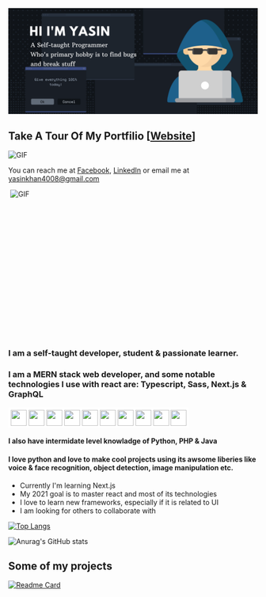 <img src="./Happy2.png"/>

## Take A Tour Of My Portfilio [<a href="https://pixicodes.com/">Website</a>]

<img alt="GIF" src="https://readme-typing-svg.herokuapp.com?center=true&width=380&lines=React+Developer;React+Native+Developer;Full+Stack+Web+Developer;Self+taught+UI%2FUX+Designer;Always+learning+new+things" width="500" height="100"/>

You can reach me at <a href="https://www.facebook.com/profile.php?id=100056886232855">Facebook</a>, <a href="https://www.linkedin.com/in/yk404/">LinkedIn</a> or email me at yasinkhan4008@gmail.com

<img align="right" alt="GIF" src="https://cdn.dribbble.com/users/2344801/screenshots/4774578/alphatestersanimation2.gif?raw=true" width="500" height="320"/>

### I am a self-taught developer, student & passionate learner.

### I am a MERN stack web developer, and some notable technologies I use with react are: Typescript, Sass, Next.js & GraphQL

<div style="background-color:white; max-width:fit-content; padding: 5px 5px 0 5px; margin:15px 0;">
<img height="32" width="32" src="https://cdn.jsdelivr.net/npm/simple-icons@v5/icons/react.svg" />
<img height="32" width="32" src="https://cdn.jsdelivr.net/npm/simple-icons@v5/icons/nodedotjs.svg" />
<img height="32" width="32" src="https://cdn.jsdelivr.net/npm/simple-icons@v5/icons/mongodb.svg" />
<img height="32" width="32" src="https://cdn.jsdelivr.net/npm/simple-icons@v5/icons/express.svg" />
<img height="32" width="32" src="https://cdn.jsdelivr.net/npm/simple-icons@v5/icons/tsnode.svg" />
<img height="32" width="32" src="https://cdn.jsdelivr.net/npm/simple-icons@v5/icons/sass.svg" />
<img height="32" width="32" src="https://cdn.jsdelivr.net/npm/simple-icons@v5/icons/firebase.svg" />
<img height="32" width="32" src="https://cdn.jsdelivr.net/npm/simple-icons@v5/icons/graphql.svg" />
<img height="32" width="32" src="https://cdn.jsdelivr.net/npm/simple-icons@v5/icons/nextdotjs.svg" />
<img height="32" width="32" src="https://cdn.jsdelivr.net/npm/simple-icons@v5/icons/webpack.svg" />
</div>

#### I also have intermidate level knowladge of Python, PHP & Java

#### I love python and love to make cool projects using its awsome liberies like voice & face recognition, object detection, image manipulation etc.

<!-- Wild-Hound tsnode-->
<ul>
<li>Currently I'm learning Next.js</li>
<li>My 2021 goal is to master react and most of its technologies</li>
<li>I love to learn new frameworks, especially if it is related to UI</li>
<li>I am looking for others to collaborate with</li>
</ul>

[![Top Langs](https://github-readme-stats.vercel.app/api/top-langs/?username=Wild-Hound&hide=html,css&theme=tokyonight&layout=compact)](https://github.com/anuraghazra/github-readme-stats)

![Anurag's GitHub stats](https://github-readme-stats.vercel.app/api?username=Wild-Hound&count_private=true&show_icons=true&theme=tokyonight)

## Some of my projects

[![Readme Card](https://github-readme-stats.vercel.app/api/pin/?username=Wild-Hound&repo=doctorV2&theme=tokyonight)](https://github.com/Wild-Hound/doctorV2)
